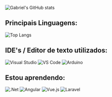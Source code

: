 ![Gabriel's GitHub stats](https://github-readme-stats.vercel.app/api?username=galvaocs&show_icons=true&theme=slateorange)

<h2>Principais Linguagens:</h2>

![Top Langs](https://github-readme-stats.vercel.app/api/top-langs/?username=galvaocs&layout=compact&theme=slateorange)

<h2>IDE's / Editor de texto utilizados:</h2>

![Visual Studio](https://img.shields.io/badge/Visual_Studio-36393f?style=for-the-badge&logo=visual%20studio&logoColor=7c5892)
![VS Code](https://img.shields.io/badge/Visual_Studio_Code-36393f?style=for-the-badge&logo=visual%20studio%20code&logoColor=2b98f1)
![Arduino](https://img.shields.io/badge/Arduino_IDE-36393f?style=for-the-badge&logo=arduino&logoColor=2596be)

<h2>Estou aprendendo:</h2>

![.Net](https://img.shields.io/badge/.NET-36393f?style=for-the-badge&logo=.net&logoColor=7c5892)
![Angular](https://img.shields.io/badge/angular-36393f.svg?style=for-the-badge&logo=angular&logoColor=De3a3a)
![Vue.js](https://img.shields.io/badge/vuejs-36393f.svg?style=for-the-badge&logo=vuedotjs&logoColor=2b98f1)
![Laravel](https://img.shields.io/badge/laravel-36393f.svg?style=for-the-badge&logo=laravel&logoColor=E07930)
